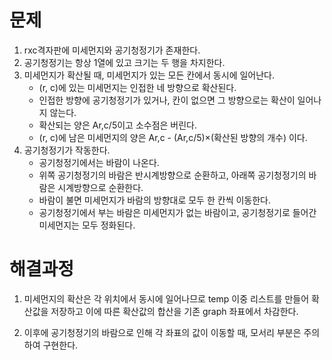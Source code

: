 # 문제

1. rxc격자판에 미세먼지와 공기청정기가 존재한다.
2. 공기청정기는 항상 1열에 있고 크기는 두 행을 차지한다.
3. 미세먼지가 확산될 때, 미세먼지가 있는 모든 칸에서 동시에 일어난다.
   - (r, c)에 있는 미세먼지는 인접한 네 방향으로 확산된다.
   - 인접한 방향에 공기청정기가 있거나, 칸이 없으면 그 방향으로는 확산이 일어나지 않는다.
   - 확산되는 양은 Ar,c/5이고 소수점은 버린다.
   - (r, c)에 남은 미세먼지의 양은 Ar,c - (Ar,c/5)×(확산된 방향의 개수) 이다.
4. 공기청정기가 작동한다.
   - 공기청정기에서는 바람이 나온다.
   - 위쪽 공기청정기의 바람은 반시계방향으로 순환하고, 아래쪽 공기청정기의 바람은 시계방향으로 순환한다.
   - 바람이 불면 미세먼지가 바람의 방향대로 모두 한 칸씩 이동한다.
   - 공기청정기에서 부는 바람은 미세먼지가 없는 바람이고, 공기청정기로 들어간 미세먼지는 모두 정화된다.



# 해결과정

1. 미세먼지의 확산은 각 위치에서 동시에 일어나므로 temp 이중 리스트를 만들어 확산값을 저장하고 이에 따른 확산값의 합산을 기존 graph 좌표에서 차감한다.

2. 이후에 공기청정기의 바람으로 인해 각 좌표의 값이 이동할 때, 모서리 부분은 주의하여 구현한다.

   